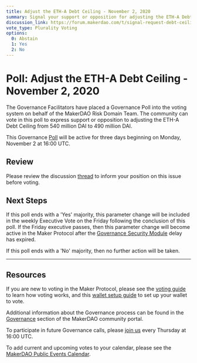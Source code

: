 ```yaml
---
title: Adjust the ETH-A Debt Ceiling - November 2, 2020
summary: Signal your support or opposition for adjusting the ETH-A Debt Ceiling from 540 million DAI to 490 million DAI.
discussion_link: https://forum.makerdao.com/t/signal-request-debt-ceiling-adjustments-29th-oct-2020/4931
vote_type: Plurality Voting
options:
  0: Abstain
  1: Yes
  2: No
---
```


# Poll: Adjust the ETH-A Debt Ceiling - November 2, 2020

The Governance Facilitators have placed a Governance Poll into the voting system on behalf of the MakerDAO Risk Domain Team. The community can vote in this poll to express support or opposition to adjusting the ETH-A Debt Ceiling from 540 million DAI to 490 million DAI.

This Governance [Poll](https://community-development.makerdao.com/en/learn/governance/on-chain-gov) will be active for three days beginning on Monday, November 2 at 16:00 UTC.

## Review

Please review the discussion [thread](https://forum.makerdao.com/t/signal-request-debt-ceiling-adjustments-29th-oct-2020/4931) to inform your position on this issue before voting.

## Next Steps

If this poll ends with a 'Yes' majority, this parameter change will be included in the weekly Executive Vote on the Friday following the conclusion of this poll. If the Friday executive passes, then this parameter change will become active in the Maker Protocol after the [Governance Security Module](https://forum.makerdao.com/tag/govsec-module) delay has expired.

If this poll ends with a 'No' majority, then no further action will be taken.

---

## Resources

If you are new to voting in the Maker Protocol, please see the [voting guide](https://community-development.makerdao.com/en/learn/governance/how-voting-works/) to learn how voting works, and this [wallet setup guide](https://community-development.makerdao.com/en/learn/governance/voting-setup/) to set up your wallet to vote.

Additional information about the Governance process can be found in the [Governance](https://community-development.makerdao.com/en/learn/governance) section of the MakerDAO community portal.

To participate in future Governance calls, please [join us](https://github.com/makerdao/community/tree/master/governance/governance-and-risk-meetings) every Thursday at 16:00 UTC.

To add current and upcoming votes to your calendar, please see the [MakerDAO Public Events Calendar](https://calendar.google.com/calendar/embed?src=makerdao.com_3efhm2ghipksegl009ktniomdk%40group.calendar.google.com&ctz=UTC&mode=week&showCalendars=0&showPrint=0).
